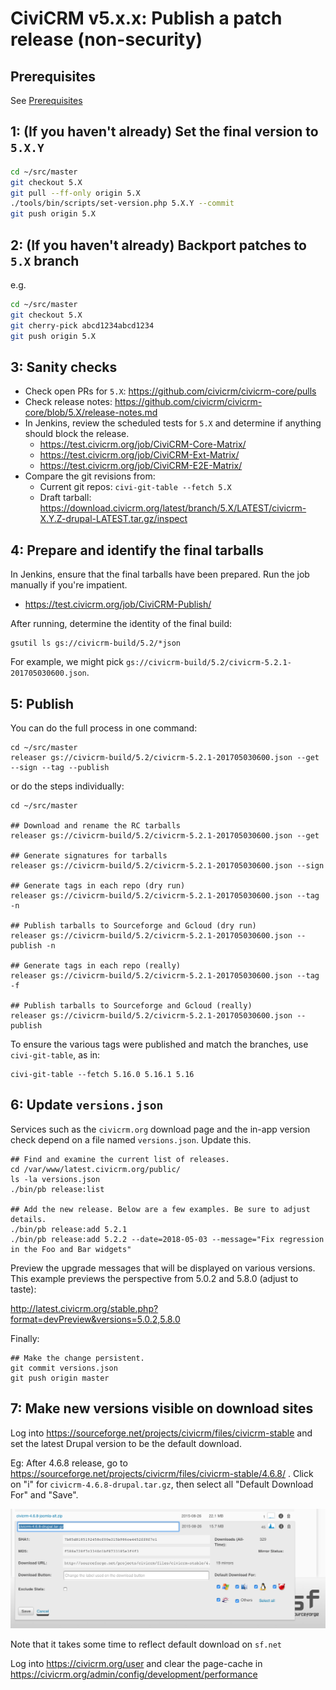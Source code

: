 # CiviCRM v5.x.x: Publish a patch release (non-security)

## Prerequisites

See [Prerequisites](any-prereq.md)

## 1: (If you haven't already) Set the final version to `5.X.Y`

```bash
cd ~/src/master
git checkout 5.X
git pull --ff-only origin 5.X
./tools/bin/scripts/set-version.php 5.X.Y --commit
git push origin 5.X
```

## 2: (If you haven't already) Backport patches to `5.X` branch

e.g.

```bash
cd ~/src/master
git checkout 5.X
git cherry-pick abcd1234abcd1234 
git push origin 5.X
```

## 3: Sanity checks

* Check open PRs for `5.X`: https://github.com/civicrm/civicrm-core/pulls
* Check release notes: https://github.com/civicrm/civicrm-core/blob/5.X/release-notes.md
* In Jenkins, review the scheduled tests for `5.X` and determine if anything should block the release.
    * https://test.civicrm.org/job/CiviCRM-Core-Matrix/
    * https://test.civicrm.org/job/CiviCRM-Ext-Matrix/
    * https://test.civicrm.org/job/CiviCRM-E2E-Matrix/
* Compare the git revisions from:
    * Current git repos: `civi-git-table --fetch 5.X`
    * Draft tarball: https://download.civicrm.org/latest/branch/5.X/LATEST/civicrm-X.Y.Z-drupal-LATEST.tar.gz/inspect

## 4: Prepare and identify the final tarballs

In Jenkins, ensure that the final tarballs have been prepared. Run the job manually if you're impatient.

* https://test.civicrm.org/job/CiviCRM-Publish/

After running, determine the identity of the final build:

```
gsutil ls gs://civicrm-build/5.2/*json
```

For example, we might pick `gs://civicrm-build/5.2/civicrm-5.2.1-201705030600.json`.

## 5: Publish

You can do the full process in one command:

```
cd ~/src/master
releaser gs://civicrm-build/5.2/civicrm-5.2.1-201705030600.json --get --sign --tag --publish
```

or do the steps individually:

```
cd ~/src/master

## Download and rename the RC tarballs
releaser gs://civicrm-build/5.2/civicrm-5.2.1-201705030600.json --get

## Generate signatures for tarballs
releaser gs://civicrm-build/5.2/civicrm-5.2.1-201705030600.json --sign

## Generate tags in each repo (dry run)
releaser gs://civicrm-build/5.2/civicrm-5.2.1-201705030600.json --tag -n

## Publish tarballs to Sourceforge and Gcloud (dry run)
releaser gs://civicrm-build/5.2/civicrm-5.2.1-201705030600.json --publish -n

## Generate tags in each repo (really)
releaser gs://civicrm-build/5.2/civicrm-5.2.1-201705030600.json --tag -f

## Publish tarballs to Sourceforge and Gcloud (really)
releaser gs://civicrm-build/5.2/civicrm-5.2.1-201705030600.json --publish
```

To ensure the various tags were published and match the branches, use `civi-git-table`, as in:

```
civi-git-table --fetch 5.16.0 5.16.1 5.16
```

## 6: Update `versions.json`

Services such as the `civicrm.org` download page and the in-app version
check depend on a file named `versions.json`. Update this.

```
## Find and examine the current list of releases.
cd /var/www/latest.civicrm.org/public/
ls -la versions.json
./bin/pb release:list

## Add the new release. Below are a few examples. Be sure to adjust details.
./bin/pb release:add 5.2.1
./bin/pb release:add 5.2.2 --date=2018-05-03 --message="Fix regression in the Foo and Bar widgets"
```

Preview the upgrade messages that will be displayed on various versions.
This example previews the perspective from 5.0.2 and 5.8.0 (adjust to taste):

http://latest.civicrm.org/stable.php?format=devPreview&versions=5.0.2,5.8.0

Finally:

```
## Make the change persistent.
git commit versions.json
git push origin master
```

## 7: Make new versions visible on download sites

Log into https://sourceforge.net/projects/civicrm/files/civicrm-stable and set the latest Drupal version to be the default download.

Eg: After 4.6.8 release, go to https://sourceforge.net/projects/civicrm/files/civicrm-stable/4.6.8/  . Click on "i" for `civicrm-4.6.8-drupal.tar.gz`, then select all "Default Download For" and "Save".

![Marking a default release in SourceForge](/doc/images/SourceforgeDefaultDownload.png)

Note that it takes some time to reflect default download on `sf.net`

Log into https://civicrm.org/user and clear the page-cache in https://civicrm.org/admin/config/development/performance
